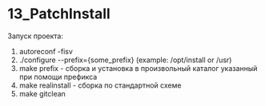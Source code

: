 # 13_PatchInstall
Запуск проекта:
1. autoreconf -fisv
2. ./configure --prefix={some_prefix} (example: /opt/install or /usr)
3. make prefix - сборка и установка в произвольный каталог указанный при помощи префикса
4. make realinstall - сборка по стандартной схеме
5. make gitclean
